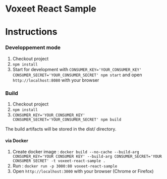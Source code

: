 Voxeet React Sample
=====================

# Instructions

### Developpement mode

1. Checkout project
2. `npm install`
3. Start for development with `CONSUMER_KEY='YOUR_CONSUMER_KEY' CONSUMER_SECRET='YOUR_CONSUMER_SECRET' npm start` and open `http://localhost:8080` with your browser


### Build

1. Checkout project
2. `npm install`
3. `CONSUMER_KEY='YOUR_CONSUMER_KEY' CONSUMER_SECRET='YOUR_CONSUMER_SECRET' npm build`

The build artifacts will be stored in the dist/ directory.

#### via Docker

1. Create docker image : `docker build --no-cache --build-arg CONSUMER_KEY='YOUR CONSUMER KEY' --build-arg CONSUMER_SECRET='YOUR CONSUMER SECRET' -t voxeet-react-sample .` 
2. Run : `docker run -p 3000:80 voxeet-react-sample` 
3. Open `http://localhost:3000` with your browser (Chrome or Firefox)


